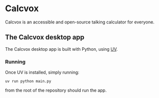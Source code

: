 # Calcvox
Calcvox is an accessible and open-source talking calculator for everyone.

## The Calcvox desktop app
The Calcvox desktop app is built with Python, using [UV](https://docs.astral.sh/uv/).

### Running
Once UV is installed, simply running:
```batch
uv run python main.py
```
from the root of the repository should run the app.
